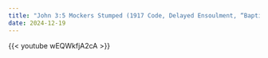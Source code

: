 ```yaml
---
title: "John 3:5 Mockers Stumped (1917 Code, Delayed Ensoulment, “Baptism Of Desire”)"
date: 2024-12-19
---
```


{{< youtube wEQWkfjA2cA >}}
